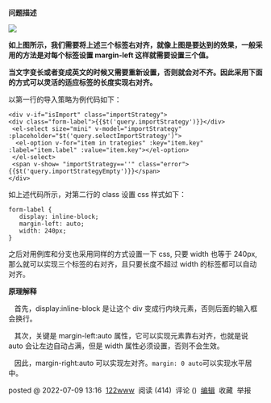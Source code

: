 **问题描述**

![](https://img2022.cnblogs.com/blog/2925626/202207/2925626-20220709131413448-1676190965.png)

**如上图所示，我们需要将上述三个标签右对齐，就像上图是要达到的效果，一般采用的方法是对每个标签设置 margin-left 这样就需要设置三个值。**

**当文字变长或者变成英文的时候又需要重新设置，否则就会对不齐。因此采用下面的方式可以灵活的适应标签的长度实现右对齐。**

以第一行的导入策略为例代码如下：

```
<div v-if="isImport" class="importStrategy">
<div class="form-label">{{$t('query.importStrategy')}}</div>
 <el-select size="mini" v-model="importStrategy" :placeholder="$t('query.selectImportStrategy')">
  <el-option v-for="item in trategies" :key="item.key" :label="item.label" :value="item.key"></el-option>
 </el-select>
 <span v-show= "importStrategy==''" class="error">{{$t('query.importStrategyEmpty')}}</span>
</div>
```

如上述代码所示，对第二行的 class 设置 css 样式如下：

```
form-label {
   display: inline-block;
   margin-left: auto;
   width: 240px;
}
```

之后对用例库和分支也采用同样的方式设置一下 css, 只要 width 也等于 240px, 那么就可以实现三个标签的右对齐，且只要长度不超过 width 的标签都可以自动对齐。

**原理解释**

   首先，display:inline-block 是让这个 div 变成行内块元素，否则后面的输入框会换行。

   其次，关键是 margin-left:auto 属性，它可以实现元素靠右对齐，也就是说 auto 会让左边自动占满，但是 width 属性必须设置，否则不会生效。

   因此，margin-right:auto 可以实现左对齐。`margin: 0 auto`可以实现水平居中。

posted @ 2022-07-09 13:16  [122www](https://www.cnblogs.com/131362wsc)  阅读 (414)  评论 ()  [编辑](https://i.cnblogs.com/EditPosts.aspx?postid=16460664)  收藏  举报
